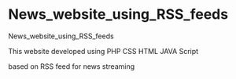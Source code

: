 # News_website_using_RSS_feeds
News_website_using_RSS_feeds

This website developed using 
PHP
CSS
HTML
JAVA Script

based on RSS feed for news streaming
